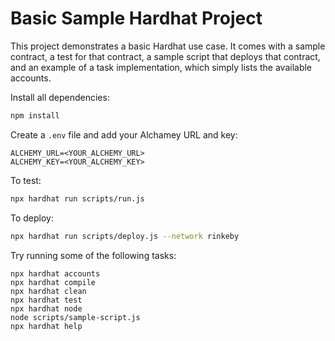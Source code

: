 # Basic Sample Hardhat Project

This project demonstrates a basic Hardhat use case. It comes with a sample contract, a test for that contract, a sample script that deploys that contract, and an example of a task implementation, which simply lists the available accounts.

Install all dependencies:

```bash
npm install
```

Create a `.env` file and add your Alchamey URL and key:

```
ALCHEMY_URL=<YOUR_ALCHEMY_URL>
ALCHEMY_KEY=<YOUR_ALCHEMY_KEY>
```

To test:

```bash
npx hardhat run scripts/run.js
```

To deploy:

```bash
npx hardhat run scripts/deploy.js --network rinkeby
```

Try running some of the following tasks:

```shell
npx hardhat accounts
npx hardhat compile
npx hardhat clean
npx hardhat test
npx hardhat node
node scripts/sample-script.js
npx hardhat help
```
